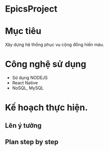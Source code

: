 # EpicsProject
# Mục tiêu
Xây dựng hệ thống phục vụ cộng đồng hiến máu.
# Công nghệ sử dụng
- Sử dụng NODEJS
- React Native
- NoSQL, MySQL
# Kế hoạch thực hiện.
## Lên ý tưởng
## Plan step by step
